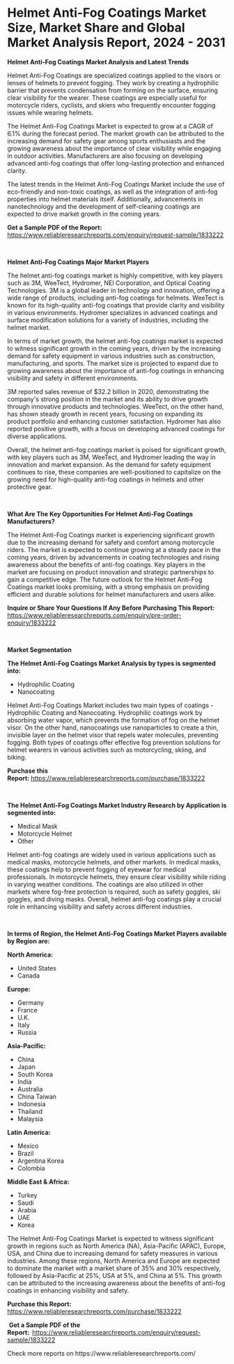 <p><h1>Helmet Anti-Fog Coatings Market Size, Market Share and Global Market Analysis Report, 2024 - 2031</h1></p><p><strong>Helmet Anti-Fog Coatings Market Analysis and Latest Trends</strong></p>
<p><p>Helmet Anti-Fog Coatings are specialized coatings applied to the visors or lenses of helmets to prevent fogging. They work by creating a hydrophilic barrier that prevents condensation from forming on the surface, ensuring clear visibility for the wearer. These coatings are especially useful for motorcycle riders, cyclists, and skiers who frequently encounter fogging issues while wearing helmets.</p><p>The Helmet Anti-Fog Coatings Market is expected to grow at a CAGR of 6.1% during the forecast period. The market growth can be attributed to the increasing demand for safety gear among sports enthusiasts and the growing awareness about the importance of clear visibility while engaging in outdoor activities. Manufacturers are also focusing on developing advanced anti-fog coatings that offer long-lasting protection and enhanced clarity.</p><p>The latest trends in the Helmet Anti-Fog Coatings Market include the use of eco-friendly and non-toxic coatings, as well as the integration of anti-fog properties into helmet materials itself. Additionally, advancements in nanotechnology and the development of self-cleaning coatings are expected to drive market growth in the coming years.</p></p>
<p><strong>Get a Sample PDF of the Report:&nbsp;</strong> <a href="https://www.reliableresearchreports.com/enquiry/request-sample/1833222">https://www.reliableresearchreports.com/enquiry/request-sample/1833222</a></p>
<p>&nbsp;</p>
<p><strong>Helmet Anti-Fog Coatings Major Market Players</strong></p>
<p><p>The helmet anti-fog coatings market is highly competitive, with key players such as 3M, WeeTect, Hydromer, NEI Corporation, and Optical Coating Technologies. 3M is a global leader in technology and innovation, offering a wide range of products, including anti-fog coatings for helmets. WeeTect is known for its high-quality anti-fog coatings that provide clarity and visibility in various environments. Hydromer specializes in advanced coatings and surface modification solutions for a variety of industries, including the helmet market.</p><p>In terms of market growth, the helmet anti-fog coatings market is expected to witness significant growth in the coming years, driven by the increasing demand for safety equipment in various industries such as construction, manufacturing, and sports. The market size is projected to expand due to growing awareness about the importance of anti-fog coatings in enhancing visibility and safety in different environments.</p><p>3M reported sales revenue of $32.2 billion in 2020, demonstrating the company's strong position in the market and its ability to drive growth through innovative products and technologies. WeeTect, on the other hand, has shown steady growth in recent years, focusing on expanding its product portfolio and enhancing customer satisfaction. Hydromer has also reported positive growth, with a focus on developing advanced coatings for diverse applications.</p><p>Overall, the helmet anti-fog coatings market is poised for significant growth, with key players such as 3M, WeeTect, and Hydromer leading the way in innovation and market expansion. As the demand for safety equipment continues to rise, these companies are well-positioned to capitalize on the growing need for high-quality anti-fog coatings in helmets and other protective gear.</p></p>
<p>&nbsp;</p>
<p><strong>What Are The Key Opportunities For Helmet Anti-Fog Coatings Manufacturers?</strong></p>
<p><p>The Helmet Anti-Fog Coatings market is experiencing significant growth due to the increasing demand for safety and comfort among motorcycle riders. The market is expected to continue growing at a steady pace in the coming years, driven by advancements in coating technologies and rising awareness about the benefits of anti-fog coatings. Key players in the market are focusing on product innovation and strategic partnerships to gain a competitive edge. The future outlook for the Helmet Anti-Fog Coatings market looks promising, with a strong emphasis on providing efficient and durable solutions for helmet manufacturers and users alike.</p></p>
<p><strong>Inquire or Share Your Questions If Any Before Purchasing This Report:</strong> <a href="https://www.reliableresearchreports.com/enquiry/pre-order-enquiry/1833222">https://www.reliableresearchreports.com/enquiry/pre-order-enquiry/1833222</a></p>
<p>&nbsp;</p>
<p><strong>Market Segmentation</strong></p>
<p><strong>The Helmet Anti-Fog Coatings Market Analysis by types is segmented into:</strong></p>
<p><ul><li>Hydrophilic Coating</li><li>Nanocoating</li></ul></p>
<p><p>Helmet Anti-Fog Coatings Market includes two main types of coatings - Hydrophilic Coating and Nanocoating. Hydrophilic coatings work by absorbing water vapor, which prevents the formation of fog on the helmet visor. On the other hand, nanocoatings use nanoparticles to create a thin, invisible layer on the helmet visor that repels water molecules, preventing fogging. Both types of coatings offer effective fog prevention solutions for helmet wearers in various activities such as motorcycling, skiing, and biking.</p></p>
<p><strong>Purchase this Report:&nbsp;</strong><a href="https://www.reliableresearchreports.com/purchase/1833222">https://www.reliableresearchreports.com/purchase/1833222</a></p>
<p>&nbsp;</p>
<p><strong>The Helmet Anti-Fog Coatings Market Industry Research by Application is segmented into:</strong></p>
<p><ul><li>Medical Mask</li><li>Motorcycle Helmet</li><li>Other</li></ul></p>
<p><p>Helmet anti-fog coatings are widely used in various applications such as medical masks, motorcycle helmets, and other markets. In medical masks, these coatings help to prevent fogging of eyewear for medical professionals. In motorcycle helmets, they ensure clear visibility while riding in varying weather conditions. The coatings are also utilized in other markets where fog-free protection is required, such as safety goggles, ski goggles, and diving masks. Overall, helmet anti-fog coatings play a crucial role in enhancing visibility and safety across different industries.</p></p>
<p>&nbsp;</p>
<p><strong>In terms of Region, the Helmet Anti-Fog Coatings Market Players available by Region are:</strong></p>
<p>
    <p> <strong> North America: </strong>
        <ul>
            <li>United States</li>
            <li>Canada</li>
        </ul>
        </p> 
    <p> <strong> Europe: </strong>
        <ul>
            <li>Germany</li>
            <li>France</li>
            <li>U.K.</li>
            <li>Italy</li>
            <li>Russia</li>
        </ul>
        </p> 
    <p> <strong> Asia-Pacific: </strong>
        <ul>
            <li>China</li>
            <li>Japan</li>
            <li>South Korea</li>
            <li>India</li>
            <li>Australia</li>
            <li>China Taiwan</li>
            <li>Indonesia</li>
            <li>Thailand</li>
            <li>Malaysia</li>
        </ul>
        </p> 
    <p> <strong> Latin America: </strong>
        <ul>
            <li>Mexico</li>
            <li>Brazil</li>
            <li>Argentina Korea</li>
            <li>Colombia</li>
        </ul>
        </p> 
    <p> <strong> Middle East & Africa: </strong>
        <ul>
            <li>Turkey</li>
            <li>Saudi</li>
            <li>Arabia</li>
            <li>UAE</li>
            <li>Korea</li>
        </ul>
    </p>
    </p>
<p><p>The Helmet Anti-Fog Coatings Market is expected to witness significant growth in regions such as North America (NA), Asia-Pacific (APAC), Europe, USA, and China due to increasing demand for safety measures in various industries. Among these regions, North America and Europe are expected to dominate the market with a market share of 35% and 30% respectively, followed by Asia-Pacific at 25%, USA at 5%, and China at 5%. This growth can be attributed to the increasing awareness about the benefits of anti-fog coatings in enhancing visibility and safety.</p></p>
<p><strong>Purchase this Report: </strong><a href="https://www.reliableresearchreports.com/purchase/1833222">https://www.reliableresearchreports.com/purchase/1833222</a></p>
<p>&nbsp;<strong>Get a Sample PDF of the Report:&nbsp;&nbsp;</strong><a href="https://www.reliableresearchreports.com/enquiry/request-sample/1833222">https://www.reliableresearchreports.com/enquiry/request-sample/1833222</a></p>
<p><strong></strong></p>
<p>Check more reports on https://www.reliableresearchreports.com/</p>